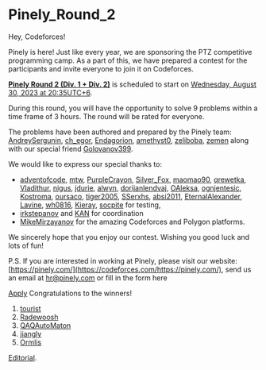 # Pinely_Round_2

Hey, Codeforces!

Pinely is here! Just like every year, we are sponsoring the PTZ competitive programming camp. As a part of this, we have prepared a contest for the participants and invite everyone to join it on Codeforces. 

**[Pinely Round 2 (Div. 1 + Div. 2)](https://codeforces.com/contest/1863)** is scheduled to start on [Wednesday, August 30, 2023 at 20:35UTC+6](https://codeforces.com/https://www.timeanddate.com/worldclock/fixedtime.html?day=30&month=8&year=2023&hour=17&min=35&sec=0&p1=166).

During this round, you will have the opportunity to solve 9 problems within a time frame of 3 hours. The round will be rated for everyone.

The problems have been authored and prepared by the Pinely team: [AndreySergunin](https://codeforces.com/profile/AndreySergunin "International Grandmaster AndreySergunin"), [ch_egor](https://codeforces.com/profile/ch_egor "International Grandmaster ch_egor"), [Endagorion](https://codeforces.com/profile/Endagorion "Legendary Grandmaster Endagorion"), [amethyst0](https://codeforces.com/profile/amethyst0 "International Grandmaster amethyst0"), [zeliboba](https://codeforces.com/profile/zeliboba "Grandmaster zeliboba"), [zemen](https://codeforces.com/profile/zemen "International Grandmaster zemen") along with our special friend [Golovanov399](https://codeforces.com/profile/Golovanov399 "International Grandmaster Golovanov399").

We would like to express our special thanks to:

 * [adventofcode](https://codeforces.com/profile/adventofcode "Expert adventofcode"), [mtw](https://codeforces.com/profile/mtw "Master mtw"), [PurpleCrayon](https://codeforces.com/profile/PurpleCrayon "International Grandmaster PurpleCrayon"), [Silver_Fox](https://codeforces.com/profile/Silver_Fox "Candidate Master Silver_Fox"), [maomao90](https://codeforces.com/profile/maomao90 "Grandmaster maomao90"), [qrewetka](https://codeforces.com/profile/qrewetka "Newbie qrewetka"), [Vladithur](https://codeforces.com/profile/Vladithur "Master Vladithur"), [nigus](https://codeforces.com/profile/nigus "Grandmaster nigus"), [jdurie](https://codeforces.com/profile/jdurie "Grandmaster jdurie"), [alwyn](https://codeforces.com/profile/alwyn "Expert alwyn"), [dorijanlendvaj](https://codeforces.com/profile/dorijanlendvaj "Legendary Grandmaster dorijanlendvaj"), [OAleksa](https://codeforces.com/profile/OAleksa "Specialist OAleksa"), [ognjentesic](https://codeforces.com/profile/ognjentesic "Pupil ognjentesic"), [Kostroma](https://codeforces.com/profile/Kostroma "International Grandmaster Kostroma"), [oursaco](https://codeforces.com/profile/oursaco "Master oursaco"), [tiger2005](https://codeforces.com/profile/tiger2005 "Grandmaster tiger2005"), [SSerxhs](https://codeforces.com/profile/SSerxhs "International Grandmaster SSerxhs"), [absi2011](https://codeforces.com/profile/absi2011 "Pupil absi2011"), [EternalAlexander](https://codeforces.com/profile/EternalAlexander "International Grandmaster EternalAlexander"), [Lavine](https://codeforces.com/profile/Lavine "Master Lavine"), [wh0816](https://codeforces.com/profile/wh0816 "Master wh0816"), [Kieray](https://codeforces.com/profile/Kieray "Master Kieray"), [socpite](https://codeforces.com/profile/socpite "Grandmaster socpite") for testing,
* [irkstepanov](https://codeforces.com/profile/irkstepanov "International Master irkstepanov") and [KAN](https://codeforces.com/profile/KAN "Legendary Grandmaster KAN") for coordination
* [MikeMirzayanov](https://codeforces.com/profile/MikeMirzayanov "Headquarters, MikeMirzayanov") for the amazing Codeforces and Polygon platforms.

We sincerely hope that you enjoy our contest. Wishing you good luck and lots of fun!

P.S. If you are interested in working at Pinely, please visit our website: [https://pinely.com/](https://codeforces.com/https://pinely.com/), send us an email at [hr@pinely.com](https://codeforces.com/mailto:hr@pinely.com) or fill in the form here

  [Apply](https://codeforces.com/userForm/3230a725754eb2ba) Congratulations to the winners!

 1. [tourist](https://codeforces.com/profile/tourist "Legendary Grandmaster tourist")
2. [Radewoosh](https://codeforces.com/profile/Radewoosh "Legendary Grandmaster Radewoosh")
3. [QAQAutoMaton](https://codeforces.com/profile/QAQAutoMaton "Legendary Grandmaster QAQAutoMaton")
4. [jiangly](https://codeforces.com/profile/jiangly "Legendary Grandmaster jiangly")
5. [Ormlis](https://codeforces.com/profile/Ormlis "Legendary Grandmaster Ormlis")

[Editorial](Editorial_(en).md).

